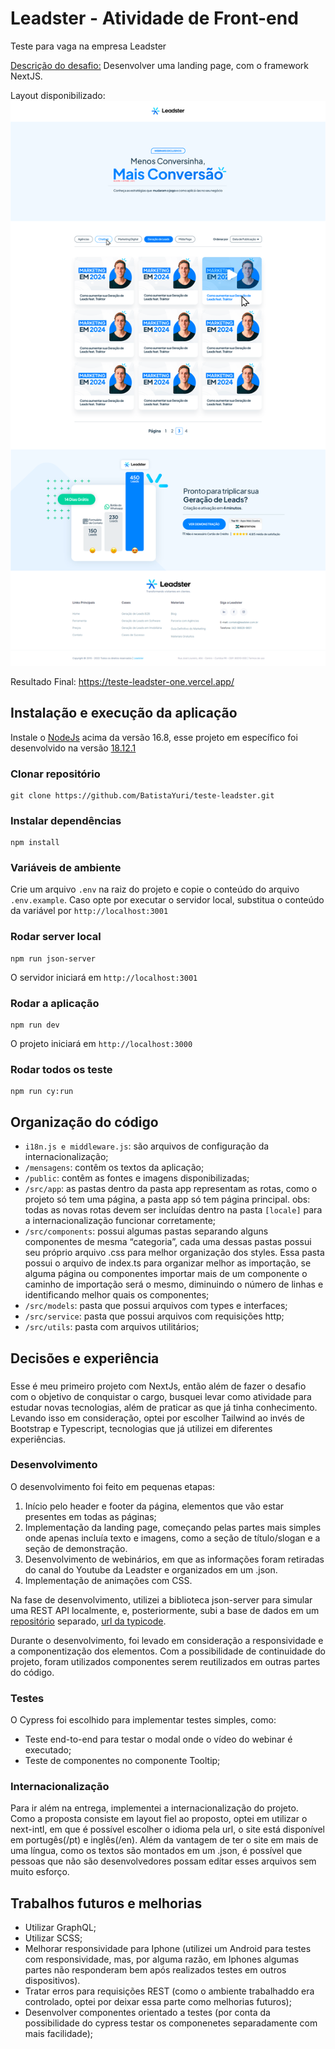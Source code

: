 # Leadster - Atividade de Front-end

Teste para vaga na empresa Leadster

[Descrição do desafio:](https://docs.google.com/presentation/d/1nq7d1rpntpfQGOabVO0R7TZzf6_rfFTd/edit#slide=id.g1e43248c0b5_0_27) Desenvolver uma landing page, com o framework NextJS.

Layout disponibilizado:
![preview](public/images/preview.png)

Resultado Final: https://teste-leadster-one.vercel.app/

## Instalação e execução da aplicação

Instale o [NodeJs](https://nodejs.org) acima da versão 16.8, esse projeto em específico foi desenvolvido na versão [18.12.1](https://nodejs.org/en/blog/release/v18.12.1)

### Clonar repositório

```
git clone https://github.com/BatistaYuri/teste-leadster.git
```

### Instalar dependências

```
npm install
```

### Variáveis de ambiente

Crie um arquivo `.env` na raiz do projeto e copie o conteúdo do arquivo `.env.example`. Caso opte por executar o servidor local, substitua o conteúdo da variável por `http://localhost:3001`

### Rodar server local

```
npm run json-server
```

O servidor iniciará em `http://localhost:3001`

### Rodar a aplicação

```
npm run dev
```

O projeto iniciará em `http://localhost:3000`

### Rodar todos os teste

```
npm run cy:run
```

## Organização do código

- `i18n.js e middleware.js`: são arquivos de configuração da internacionalização;
- `/mensagens`: contêm os textos da aplicação;
- `/public`: contêm as fontes e imagens disponibilizadas;
- `/src/app`: as pastas dentro da pasta app representam as rotas, como o projeto só tem uma página, a pasta app só tem página principal. obs: todas as novas rotas devem ser incluídas dentro na pasta `[locale]` para a internacionalização funcionar corretamente;
- `/src/components`: possui algumas pastas separando alguns componentes de mesma “categoria”, cada uma dessas pastas possui seu próprio arquivo .css para melhor organização dos styles. Essa pasta possui o arquivo de index.ts para organizar melhor as importação, se alguma página ou componentes importar mais de um componente o caminho de importação será o mesmo, diminuindo o número de linhas e identificando melhor quais os componentes;
- `/src/models`: pasta que possui arquivos com types e interfaces;
- `/src/service`: pasta que possui arquivos com requisições http;
- `/src/utils`: pasta com arquivos utilitários;

## Decisões e experiência

###

Esse é meu primeiro projeto com NextJs, então além de fazer o desafio com o objetivo de conquistar o cargo, busquei levar como atividade para estudar novas tecnologias, além de praticar as que já tinha conhecimento. Levando isso em consideração, optei por escolher Tailwind ao invés de Bootstrap e Typescript, tecnologias que já utilizei em diferentes experiências.

### Desenvolvimento

O desenvolvimento foi feito em pequenas etapas:

1. Início pelo header e footer da página, elementos que vão estar presentes em todas as páginas;
2. Implementação da landing page, começando pelas partes mais simples onde apenas incluía texto e imagens, como a seção de título/slogan e a seção de demonstração.
3. Desenvolvimento de webinários, em que as informações foram retiradas do canal do Youtube da Leadster e organizados em um .json.
4. Implementação de animações com CSS.

Na fase de desenvolvimento, utilizei a biblioteca json-server para simular uma REST API localmente, e, posteriormente, subi a base de dados em um [repositório](https://github.com/BatistaYuri/json-server-leadster) separado, [url da typicode](https://my-json-server.typicode.com/BatistaYuri/json-server-leadster).

Durante o desenvolvimento, foi levado em consideração a responsividade e a componentização dos elementos. Com a possibilidade de continuidade do projeto, foram utilizados componentes serem reutilizados em outras partes do código.

### Testes

O Cypress foi escolhido para implementar testes simples, como:

- Teste end-to-end para testar o modal onde o vídeo do webinar é executado;
- Teste de componentes no componente Tooltip;

### Internacionalização

Para ir além na entrega, implementei a internacionalização do projeto. Como a proposta consiste em layout fiel ao proposto, optei em utilizar o next-intl, em que é possível escolher o idioma pela url, o site está disponível em portugês(/pt) e inglês(/en). Além da vantagem de ter o site em mais de uma língua, como os textos são montados em um .json, é possível que pessoas que não são desenvolvedores possam editar esses arquivos sem muito esforço.

## Trabalhos futuros e melhorias

- Utilizar GraphQL;
- Utilizar SCSS;
- Melhorar responsividade para Iphone (utilizei um Android para testes com responsividade, mas, por alguma razão, em Iphones algumas partes não responderam bem após realizados testes em outros dispositivos).
- Tratar erros para requisições REST (como o ambiente trabalhaddo era controlado, optei por deixar essa parte como melhorias futuros);
- Desenvolver componentes orientado a testes (por conta da possibilidade do cypress testar os componenetes separadamente com mais facilidade);
